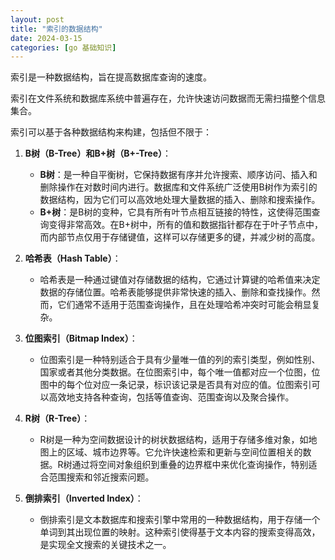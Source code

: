 ```yaml
---
layout: post
title: "索引的数据结构"
date: 2024-03-15
categories: [go 基础知识]
---
```

索引是一种数据结构，旨在提高数据库查询的速度。

索引在文件系统和数据库系统中普遍存在，允许快速访问数据而无需扫描整个信息集合。

索引可以基于各种数据结构来构建，包括但不限于：

1. **B树（B-Tree）和B+树（B+-Tree）**：
   - **B树**：是一种自平衡树，它保持数据有序并允许搜索、顺序访问、插入和删除操作在对数时间内进行。数据库和文件系统广泛使用B树作为索引的数据结构，因为它们可以高效地处理大量数据的插入、删除和搜索操作。
   - **B+树**：是B树的变种，它具有所有叶节点相互链接的特性，这使得范围查询变得非常高效。在B+树中，所有的值和数据指针都存在于叶子节点中，而内部节点仅用于存储键值，这样可以存储更多的键，并减少树的高度。

2. **哈希表（Hash Table）**：
   - 哈希表是一种通过键值对存储数据的结构，它通过计算键的哈希值来决定数据的存储位置。哈希表能够提供非常快速的插入、删除和查找操作。然而，它们通常不适用于范围查询操作，且在处理哈希冲突时可能会稍显复杂。

3. **位图索引（Bitmap Index）**：
   - 位图索引是一种特别适合于具有少量唯一值的列的索引类型，例如性别、国家或者其他分类数据。在位图索引中，每个唯一值都对应一个位图，位图中的每个位对应一条记录，标识该记录是否具有对应的值。位图索引可以高效地支持各种查询，包括等值查询、范围查询以及聚合操作。

4. **R树（R-Tree）**：
   - R树是一种为空间数据设计的树状数据结构，适用于存储多维对象，如地图上的区域、城市边界等。它允许快速检索和更新与空间位置相关的数据。R树通过将空间对象组织到重叠的边界框中来优化查询操作，特别适合范围搜索和邻近搜索问题。

5. **倒排索引（Inverted Index）**：
   - 倒排索引是文本数据库和搜索引擎中常用的一种数据结构，用于存储一个单词到其出现位置的映射。这种索引使得基于文本内容的搜索变得高效，是实现全文搜索的关键技术之一。


